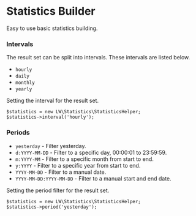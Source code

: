 # Statistics Builder

Easy to use basic statistics building.

### Intervals

The result set can be split into intervals. These intervals are listed below.

- `hourly`
- `daily`
- `monthly`
- `yearly`

Setting the interval for the result set.
```
$statistics = new LW\Statistics\StatisticsHelper;
$statistics->interval('hourly');
```

### Periods

- `yesterday` - Filter yesterday.
- `d:YYYY-MM-DD` - Filter to a specific day, 00:00:01 to 23:59:59.
- `m:YYYY-MM` - Filter to a specific month from start to end.
- `y:YYYY` - Filter to a specific year from start to end.
- `YYYY-MM-DD` - Filter to a manual date.
- `YYYY-MM-DD:YYYY-MM-DD` - Filter to a manual start and end date.

Setting the period filter for the result set.
```
$statistics = new LW\Statistics\StatisticsHelper;
$statistics->period('yesterday');
```